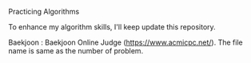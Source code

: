Practicing Algorithms

To enhance my algorithm skills, I'll keep update this repository.

Baekjoon : Baekjoon Online Judge (https://www.acmicpc.net/).
The file name is same as the number of problem.
